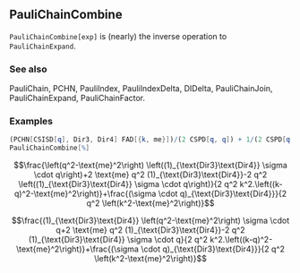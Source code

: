 ##  PauliChainCombine 

`PauliChainCombine[exp]`  is (nearly) the inverse operation to `PauliChainExpand`.

###  See also 

PauliChain, PCHN, PauliIndex, PauliIndexDelta, DIDelta, PauliChainJoin, PauliChainExpand, PauliChainFactor.

###  Examples 

```mathematica
(PCHN[CSISD[q], Dir3, Dir4] FAD[{k, me}])/(2 CSPD[q, q]) + 1/(2 CSPD[q, q]) FAD[k, {k - q, me}] (-2 DCHN[CSISD[q], Dir3, Dir4] CSPD[q, q] + 2 DCHN[1, Dir3, Dir4] me CSPD[q, q] + DCHN[CSISD[q], Dir3, Dir4] (-me^2 + CSPD[q, q]))
PauliChainCombine[%]
```

$$\frac{\left(q^2-\text{me}^2\right) \left((1)_{\text{Dir3}\text{Dir4}} \sigma \cdot q\right)+2 \text{me} q^2 (1)_{\text{Dir3}\text{Dir4}}-2 q^2 \left((1)_{\text{Dir3}\text{Dir4}} \sigma \cdot q\right)}{2 q^2 k^2.\left((k-q)^2-\text{me}^2\right)}+\frac{(\sigma \cdot q)_{\text{Dir3}\text{Dir4}}}{2 q^2 \left(k^2-\text{me}^2\right)}$$

$$\frac{(1)_{\text{Dir3}\text{Dir4}} \left(q^2-\text{me}^2\right) \sigma \cdot q+2 \text{me} q^2 (1)_{\text{Dir3}\text{Dir4}}-2 q^2 (1)_{\text{Dir3}\text{Dir4}} \sigma \cdot q}{2 q^2 k^2.\left((k-q)^2-\text{me}^2\right)}+\frac{(\sigma \cdot q)_{\text{Dir3}\text{Dir4}}}{2 q^2 \left(k^2-\text{me}^2\right)}$$
